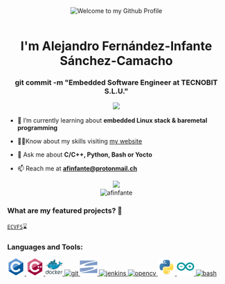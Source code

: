 <div align="center">
  <img src="https://github.com/afinfante/afinfante/blob/main/images/welcome.png?raw=true" style="max-width: 100%;" alt="Welcome to my Github Profile" />
  <br />
  <br />
</div>

<h1 align="center">I'm Alejandro Fernández-Infante Sánchez-Camacho</h1>
<h3 align="center">git commit -m "Embedded Software Engineer at TECNOBIT S.L.U."</h3>

<p align="center">
  <a href="https://www.linkedin.com/in/afinfante/" target="_blank"><img src="https://img.shields.io/badge/Linkedin-Follow%20Alejandro-blue?logo=linkedin" /></a>
</p>

- 🌱 I’m currently learning about **embedded Linux stack & baremetal programming**

- 👨‍💻Know about my skills visiting [my website](https://afinfante.github.io/website)

- 💬 Ask me about **C/C++, Python, Bash or Yocto**

- 📫 Reach me at **afinfante@protonmail.ch**

<p align="center">
  <img src="https://github-readme-stats.vercel.app/api?username=afinfante&count_private=true&show_icons=true&theme=react&include_all_commits=true&hide=contribs" />
  <br />
  <img src="https://komarev.com/ghpvc/?username=afinfante&label=Profile%20views&color=0e75b6&style=flat" alt="afinfante" />
</p>

### What are my featured projects? :rocket:
<code>[ECVFS](https://github.com/afinfante/ECVFS)</code>:hourglass:

<h3 align="left">Languages and Tools:</h3>
<p align="left">
   <a href="https://www.cprogramming.com/" target="_blank"> <img src="https://raw.githubusercontent.com/devicons/devicon/master/icons/c/c-original.svg" alt="c" width="40" height="40"/> </a>
   <a href="https://en.cppreference.com/w/" target="_blank"> <img src="https://raw.githubusercontent.com/devicons/devicon/master/icons/cplusplus/cplusplus-original.svg" alt="cplusplus" width="40" height="40"/> </a>
   <a href="https://www.docker.com/" target="_blank"> <img src="https://raw.githubusercontent.com/devicons/devicon/master/icons/docker/docker-original-wordmark.svg" alt="docker" width="40" height="40"/> </a>
   <a href="https://git-scm.com/" target="_blank"> <img src="https://www.vectorlogo.zone/logos/git-scm/git-scm-icon.svg" alt="git" width="40" height="40"/> </a>
   <a href="https://subversion.apache.org/" target="_blank"> <img src="https://raw.githubusercontent.com/devicons/devicon/master/icons/subversion/subversion-original.svg" alt="svn" width="40" height="40"/> </a>
   <a href="https://www.jenkins.io" target="_blank"> <img src="https://www.vectorlogo.zone/logos/jenkins/jenkins-icon.svg" alt="jenkins" width="40" height="40"/> </a>
   <a href="https://opencv.org/" target="_blank"> <img src="https://www.vectorlogo.zone/logos/opencv/opencv-icon.svg" alt="opencv" width="40" height="40"/> </a>
   <a href="https://www.python.org" target="_blank"> <img src="https://raw.githubusercontent.com/devicons/devicon/master/icons/python/python-original.svg" alt="python" width="40" height="40"/> </a>
   <a href="https://www.arduino.cc/" target="_blank"> <img src="https://raw.githubusercontent.com/devicons/devicon/master/icons/arduino/arduino-original.svg" alt="arduino" width="40" height="40"/> </a>
   <a href="https://www.gnu.org/software/bash/manual/bash.html" target="_blank"> <img src="https://www.vectorlogo.zone/logos/gnu_bash/gnu_bash-icon.svg" alt="bash" width="40" height="40"/> </a> </p>

